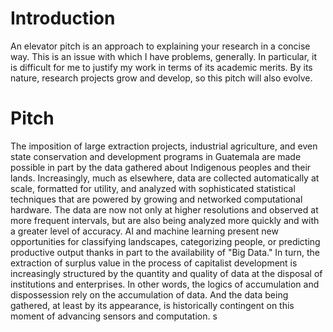 # Introduction

An elevator pitch is an approach to explaining your research in a concise way. This is an issue with which I have problems, generally. In particular, it is difficult for me to justify my work in terms of its academic merits. By its nature, research projects grow and develop, so this pitch will also evolve.

# Pitch

The imposition of large extraction projects, industrial agriculture, and even state conservation and development programs in Guatemala are made possible in part by the data gathered about Indigenous peoples and their lands. Increasingly, much as elsewhere, data are collected automatically at scale, formatted for utility, and analyzed with sophisticated statistical techniques that are powered by growing and networked computational hardware. The data are now not only at higher resolutions and observed at more frequent intervals, but are also being analyzed more quickly and with a greater level of accuracy. AI and machine learning present new opportunities for classifying landscapes, categorizing people, or predicting productive output thanks in part to the availability of "Big Data." In turn, the extraction of surplus value in the process of capitalist development is increasingly structured by the quantity and quality of data at the disposal of institutions and enterprises. In other words, the logics of accumulation and dispossession rely on the accumulation of data. And the data being gathered, at least by its appearance, is historically contingent on this moment of advancing sensors and computation.
s
